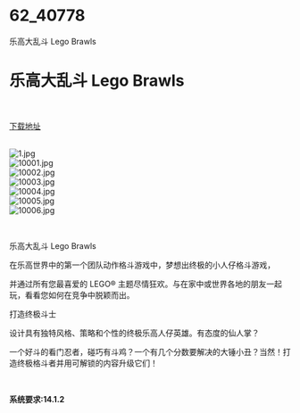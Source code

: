 # 62_40778
乐高大乱斗 Lego Brawls
# 乐高大乱斗 Lego Brawls
 <br/></br>
[下载地址](https://www.switch520.cc/article/40778 "下载地址")
<br/></br>

<p><img title="1.jpg" src="https://www.switch520.cc/muke_img/2022_09_02_0b4a9df130538.jpg" alt="1.jpg"><br>
<img title="10001.jpg" src="https://www.switch520.cc/muke_img/2022_09_02_36488783bb746.jpg" alt="10001.jpg"><br>
<img title="10002.jpg" src="https://www.switch520.cc/muke_img/2022_09_02_d941332a51b85.jpg" alt="10002.jpg"><br>
<img title="10003.jpg" src="https://www.switch520.cc/muke_img/2022_09_02_7a423d14ae940.jpg" alt="10003.jpg"><br>
<img title="10004.jpg" src="https://www.switch520.cc/muke_img/2022_09_02_9fc1db47ba6f1.jpg" alt="10004.jpg"><br>
<img title="10005.jpg" src="https://www.switch520.cc/muke_img/2022_09_02_5e774fc67c3ce.jpg" alt="10005.jpg"><br>
<img title="10006.jpg" src="https://www.switch520.cc/muke_img/2022_09_02_74ebbfcb7ed50.jpg" alt="10006.jpg"></p>
<p>&nbsp;</p>
<p>乐高大乱斗 Lego Brawls</p>
<p>在乐高世界中的第一个团队动作格斗游戏中，梦想出终极的小人仔格斗游戏，</p>
<p>并通过所有您最喜爱的 LEGO® 主题尽情狂欢。与在家中或世界各地的朋友一起玩，看看您如何在竞争中脱颖而出。</p>
<p>打造终极斗士</p>
<p>设计具有独特风格、策略和个性的终极乐高人仔英雄。有态度的仙人掌？</p>
<p>一个好斗的看门忍者，碰巧有斗鸡？一个有几个分数要解决的大锤小丑？当然！打造终极格斗者并用可解锁的内容升级它们！</p>
<p>&nbsp;</p>
<p><strong>系统要求:14.1.2</strong></p>



